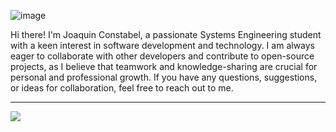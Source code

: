 ![image](https://i.imgur.com/yA2Z7N6.png)

Hi there! I'm Joaquin Constabel, a passionate Systems Engineering student with a keen interest in software development and technology. I am always eager to collaborate with other developers and contribute to open-source projects, as I believe that teamwork and knowledge-sharing are crucial for personal and professional growth. If you have any questions, suggestions, or ideas for collaboration, feel free to reach out to me.

---

[![](https://visitcount.itsvg.in/api?id=joaconst&label=Profile%20Views&color=12&icon=0&pretty=false)](https://visitcount.itsvg.in)
